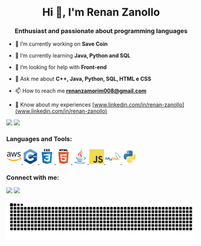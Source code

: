 <h1 align="center">Hi 👋, I'm Renan Zanollo</h1>
<h3 align="center">Enthusiast and passionate about programming languages</h3>

- 🔭 I’m currently working on **Save Coin**

- 🌱 I’m currently learning **Java, Python and SQL**

- 🤝 I’m looking for help with **Front-end**

- 💬 Ask me about **C++, Java, Python, SQL, HTML e CSS**

- 📫 How to reach me **renanzamorim008@gmail.com**

- 📄 Know about my experiences [www.linkedin.com/in/renan-zanollo](www.linkedin.com/in/renan-zanollo)

<div>
  <a href="https://renanzanollo.github.io/"></a>
  <img height="180em" src="https://github-readme-stats.vercel.app/api?username=RenanZanollo&show_icons=true&theme=transparent"/>
  <img height="180em" src="https://github-readme-stats.vercel.app/api/top-langs/?username=RenanZanollo&layout=compact&theme=transparent"/>
</div>

<h3 align="left">Languages and Tools:</h3>
<p align="left"> <a href="https://aws.amazon.com" target="_blank" rel="noreferrer"> <img src="https://raw.githubusercontent.com/devicons/devicon/master/icons/amazonwebservices/amazonwebservices-original-wordmark.svg" alt="aws" width="40" height="40"/> </a> <a href="https://www.w3schools.com/cpp/" target="_blank" rel="noreferrer"> <img src="https://raw.githubusercontent.com/devicons/devicon/master/icons/cplusplus/cplusplus-original.svg" alt="cplusplus" width="40" height="40"/> </a> <a href="https://www.w3schools.com/css/" target="_blank" rel="noreferrer"> <img src="https://raw.githubusercontent.com/devicons/devicon/master/icons/css3/css3-original-wordmark.svg" alt="css3" width="40" height="40"/> </a> <a href="https://www.w3.org/html/" target="_blank" rel="noreferrer"> <img src="https://raw.githubusercontent.com/devicons/devicon/master/icons/html5/html5-original-wordmark.svg" alt="html5" width="40" height="40"/> </a> <a href="https://www.java.com" target="_blank" rel="noreferrer"> <img src="https://raw.githubusercontent.com/devicons/devicon/master/icons/java/java-original.svg" alt="java" width="40" height="40"/> </a> <a href="https://developer.mozilla.org/en-US/docs/Web/JavaScript" target="_blank" rel="noreferrer"> <img src="https://raw.githubusercontent.com/devicons/devicon/master/icons/javascript/javascript-original.svg" alt="javascript" width="40" height="40"/> </a> <a href="https://www.mysql.com/" target="_blank" rel="noreferrer"> <img src="https://raw.githubusercontent.com/devicons/devicon/master/icons/mysql/mysql-original-wordmark.svg" alt="mysql" width="40" height="40"/> </a> <a href="https://www.python.org" target="_blank" rel="noreferrer"> <img src="https://raw.githubusercontent.com/devicons/devicon/master/icons/python/python-original.svg" alt="python" width="40" height="40"/> </a> </p>

<div>
<h3 align="left">Connect with me:</h3>
<p align="left">
<a href="https://www.linkedin.com/in/renan-zanollo/" target="_blank"><img src="https://img.shields.io/badge/-LinkedIn-%230077B5?style-for-the-badge&logo=linkedin&logoColor=white" target="_blank"></a>
<a href="mailto: renanzamorim008@gmail.com"><img src="https://img.shields.io/badge/-Gmail-%23333?style-for-the-badge&logo=gmail&logoColor-white" target="_blank"></a>
</p>
</div>

<picture>
<source media="(prefers-color-scheme: dark)" srcset="https://raw.githubusercontent.com/RenanZanollo/RenanZanollo/output/github-contribution-grid-snake-dark.svg"> 
<source media="(prefers-color-scheme: light)" srcset="https://raw.githubusercontent.com/RenanZanollo/RenanZanollo/output/github-contribution-grid-snake.svg"> 
<img alt="github contribution grid snake animation" src="https://raw.githubusercontent.com/RenanZanollo/RenanZanollo/output/github-contribution-grid-snake.svg"> 
</picture>
<br><br>
